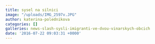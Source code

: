 ```yaml
---
title: sysel na silnici
image: "/uploads/IMG_2597v.JPG"
author: katerina-polednikova
categories: []
galleries: news-slash-sysli-imigranti-ve-dvou-vinarskych-obcich
date: '2016-07-22 09:03:31 +0000'
---
```

